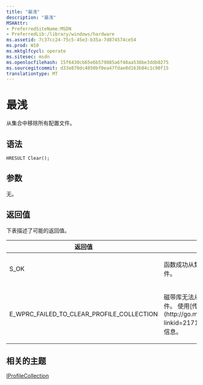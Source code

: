 ```yaml
---
title: "最浅"
description: "最浅"
MSHAttr:
- PreferredSiteName:MSDN
- PreferredLib:/library/windows/hardware
ms.assetid: 7c37cc24-75c5-45e3-b35a-7d874574ce54
ms.prod: W10
ms.mktglfcycl: operate
ms.sitesec: msdn
ms.openlocfilehash: 15f6430cb65e6b579085a6f40aa538be3ddb0275
ms.sourcegitcommit: d33e870dc4850bf0ea47fdae0d163b04c1c90f15
translationtype: MT
---
```

# <a name="clear"></a>最浅


从集合中移除所有配置文件。

## <a name="syntax"></a>语法


``` syntax
HRESULT Clear();
```

## <a name="parameters"></a>参数


无。

## <a name="return-value"></a>返回值


下表描述了可能的返回值。

<table>
<colgroup>
<col width="50%" />
<col width="50%" />
</colgroup>
<thead>
<tr class="header">
<th>返回值</th>
<th>说明</th>
</tr>
</thead>
<tbody>
<tr class="odd">
<td><p>S_OK</p></td>
<td><p>函数成功从集合中移除所有配置文件。</p></td>
</tr>
<tr class="even">
<td><p>E_WPRC_FAILED_TO_CLEAR_PROFILE_COLLECTION</p></td>
<td><p>磁带库无法从集合中移除所有配置文件。 使用[传入](http://go.microsoft.com/fwlink/p/?linkid=217161 )来获取详细的错误信息。</p></td>
</tr>
</tbody>
</table>

 

## <a name="related-topics"></a>相关的主题


[IProfileCollection](iprofilecollection.md)

 

 







